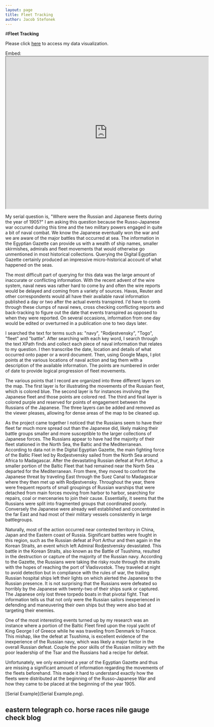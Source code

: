 ```yaml
---
layout: page
title: Fleet Tracking
author: Jacob Stefonek
---
```

#**Fleet Tracking**

Please click [here](https://www.google.com/maps/@15.4200469,40.3520146,3z/data=!3m1!4b1!4m2!6m1!1s1CWd7cdi_tApAVJFwYXbqsVxbDYM) to access my data visualization.

Embed: <iframe src="https://www.google.com/maps/d/embed?mid=1CWd7cdi_tApAVJFwYXbqsVxbDYM" width="640" height="480"></iframe>

My serial question is, "Where were the Russian and Japanese fleets during the year of 1905?" I am asking this question because the Russo-Japanese war occurred during this time and the two military powers engaged in quite a bit of naval combat. We know the Japanese eventually won the war and we are aware of the major battles that occurred at sea. The information in the Egyptian Gazette can provide us with a wealth of ship names, smaller skirmishes, admirals and fleet movements that would otherwise go unmentioned in most historical collections. Querying the Digital Egyptian Gazette certainly produced an impressive micro-historical account of what happened on the seas. 

The most difficult part of querying for this data was the large amount of inaccurate or conflicting information. With the recent advent of the wire system, naval news was rather hard to come by and often the wire reports would be delayed and coming from a variety of sources. Havas, Reuter and other correspondents would all have their available naval information published a day or two after the actual events transpired. I'd have to comb through these clumps of naval news, cross checking conflicting reports and back-tracking to figure out the date that events transpired as opposed to when they were reported. On several occasions, information from one day would be edited or overturned in a publication one to two days later. 

I searched the text for terms such as: "navy", "Rodjestvensky", "Togo", "fleet" and "battle". After searching with each key word, I search through the text XPath finds and collect each piece of naval information that relates to my question. I then transcribe the date, location and details of what occurred onto paper or a word document. Then, using Google Maps, I plot points at the various locations of naval action and tag them with a description of the available information. The points are numbered in order of date to provide logical progression of fleet movements. 

The various points that I record are organized into three different layers on the map. The first layer is for illustrating the movements of the Russian fleet, which is colored blue. The second layer is for instances involving the Japanese fleet and those points are colored red. The third and final layer is colored purple and reserved for points of engagement between the Russians of the Japanese. The three layers can be added and removed as the viewer pleases, allowing for dense areas of the map to be cleaned up. 

As the project came together I noticed that the Russians seem to have their fleet far much more spread out than the Japanese did, likely making their battle groups smaller and more susceptible to the larger collections of Japanese forces. The Russians appear to have had the majority of their fleet stationed in the North Sea, the Baltic and the Mediterranean. According to data not in the Digital Egyptian Gazette, the main fighting force of the Baltic Fleet led by Rodjestvensky sailed from the North Sea around Africa to Madagascar. After the devastating Russian defeat at Port Arthur, a smaller portion of the Baltic Fleet that had remained near the North Sea departed for the Mediterranean. From there, they moved to confront the Japanese threat by traveling East through the Suez Canal to Madagascar where they then met up with Rodjestvensky. Throughout the year, there were frequent reports of small groupings of Russian warships that were detached from main forces moving from harbor to harbor, searching for repairs, coal or mercenaries to join their cause. Essentially, it seems that the Russians were split into fragmented groups that coordinated poorly. Conversely the Japanese were already well established and concentrated in the far East and had most of their military vessels consistently in large battlegroups. 

Naturally, most of the action occurred near contested territory in China, Japan and the Eastern coast of Russia. Significant battles were fought in this region, such as the Russian defeat at Port Arthur and then again in the Korean Straits, an event which left Admiral Rodjestvensky devastated. This battle in the Korean Straits, also known as the Battle of Tsushima, resulted in the destruction or capture of the majority of the Russian navy. According to the Gazette, the Russians were taking the risky route through the straits with the hopes of reaching the port of Vladisvostok. They traveled at night to avoid detection but in compliance with the rules of war, the trailing Russian hospital ships left their lights on which alerted the Japanese to the Russian presence. It is not surprising that the Russians were defeated so horribly by the Japanese with twenty-two of their ships sunk or captured. The Japanese only lost three torpedo boats in that pivotal fight. That information tells us that not only were the Russian sailors inexperienced in defending and maneuvering their own ships but they were also bad at targeting their enemies. 

One of the most interesting events turned up by my research was an instance where a portion of the Baltic Fleet fired upon the royal yacht of King George I of Greece while he was traveling from Denmark to France. This mishap, like the defeat at Tsushima, is excellent evidence of the inexperience of the Russian navy, which was likely a major factor in the overall Russian defeat. Couple the poor skills of the Russian military with the poor leadership of the Tsar and the Russians had a recipe for defeat. 

Unfortunately, we only examined a year of the Egyptian Gazette and thus are missing a significant amount of information regarding the movements of the fleets beforehand. This made it hard to understand exactly how the fleets were distributed at the beginning of the Russo-Japanese War and how they came to be placed at the beginning of the year 1905.



[Serial Example](Serial Example.png). 

eastern telegraph co.
horse races
nile gauge
check blog
---
